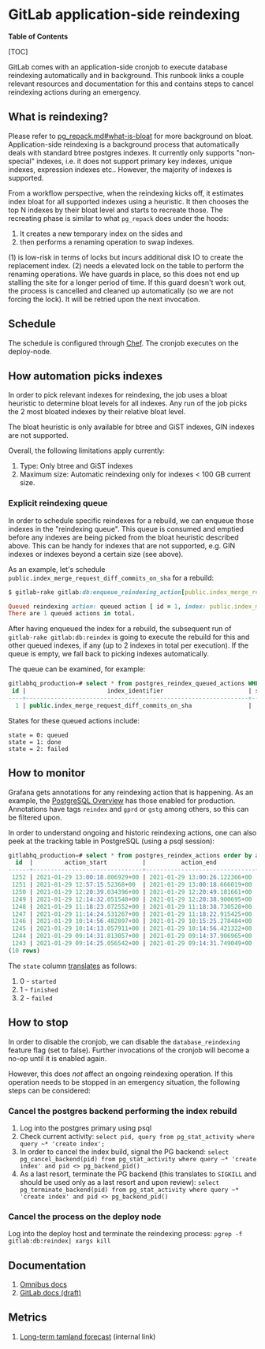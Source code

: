 # GitLab application-side reindexing

**Table of Contents**

[TOC]

GitLab comes with an application-side cronjob to execute database reindexing automatically and in background. This runbook links a couple relevant resources and documentation for this and contains steps to cancel reindexing actions during an emergency.

## What is reindexing?

Please refer to [pg_repack.md#what-is-bloat](pg_repack.md#what-is-bloat) for more background on bloat. Application-side reindexing is a background process that automatically deals with standard btree postgres indexes. It currently only supports "non-special" indexes, i.e. it does not support primary key indexes, unique indexes, expression indexes etc.. However, the majority of indexes is supported.

From a workflow perspective, when the reindexing kicks off, it estimates index bloat for all supported indexes using a heuristic. It then chooses the top N indexes by their bloat level and starts to recreate those. The recreating phase is similar to what `pg_repack` does under the hoods:

1. It creates a new temporary index on the sides and
1. then performs a renaming operation to swap indexes.

(1) is low-risk in terms of locks but incurs additional disk IO to create the replacement index. (2) needs a elevated lock on the table to perform the renaming operations. We have guards in place, so this does not end up stalling the site for a longer period of time. If this guard doesn't work out, the process is cancelled and cleaned up automatically (so we are not forcing the lock). It will be retried upon the next invocation.

## Schedule

The schedule is configured through [Chef](https://ops.gitlab.net/gitlab-cookbooks/chef-repo/-/blob/master/roles/gprd-base-deploy-node.json#L112). The cronjob executes on the deploy-node.

## How automation picks indexes

In order to pick relevant indexes for reindexing, the job uses a bloat heuristic to determine bloat levels for all indexes. Any run of the job picks the 2 most bloated indexes by their relative bloat level.

The bloat heuristic is only available for btree and GiST indexes, GIN indexes are not supported.

Overall, the following limitations apply currently:

1. Type: Only btree and GiST indexes
1. Maximum size: Automatic reindexing only for indexes < 100 GB current size.

### Explicit reindexing queue

In order to schedule specific reindexes for a rebuild, we can enqueue those indexes in the "reindexing queue". This queue is consumed and emptied before any indexes are being picked from the bloat heuristic described above. This can be handy for indexes that are not supported, e.g. GIN indexes or indexes beyond a certain size (see above).

As an example, let's schedule `public.index_merge_request_diff_commits_on_sha` for a rebuild:

```ruby
$ gitlab-rake gitlab:db:enqueue_reindexing_action[public.index_merge_request_diff_commits_on_sha]

Queued reindexing action: queued action [ id = 1, index: public.index_merge_request_diff_commits_on_sha ]
There are 1 queued actions in total.
```

After having enqueued the index for a rebuild, the subsequent run of `gitlab-rake gitlab:db:reindex` is going to execute the rebuild for this and other queued indexes, if any (up to 2 indexes in total per execution). If the queue is empty, we fall back to picking indexes automatically.

The queue can be examined, for example:

```sql
gitlabhq_production=# select * from postgres_reindex_queued_actions WHERE state = 0;
 id |                       index_identifier                        | state |          created_at           |          updated_at
----+---------------------------------------------------------------+-------+-------------------------------+-------------------------------
  1 | public.index_merge_request_diff_commits_on_sha                |     0 | 2021-11-04 10:35:05.396064+00 | 2021-11-04 10:35:05.396064+00
```

States for these queued actions include:

```
state = 0: queued
state = 1: done
state = 2: failed
```

## How to monitor

Grafana gets annotations for any reindexing action that is happening. As an example, the [PostgreSQL Overview](https://dashboards.gitlab.net/d/000000144/postgresql-overview?orgId=1) has those enabled for production. Annotations have tags `reindex` and `gprd` or `gstg` among others, so this can be filtered upon.

In order to understand ongoing and historic reindexing actions, one can also peek at the tracking table in PostgreSQL (using a psql session):

```sql
gitlabhq_production=# select * from postgres_reindex_actions order by action_start desc limit 10;
  id  |         action_start          |          action_end           | ondisk_size_bytes_start | ondisk_size_bytes_end | state |                         index_identifier                          | bloat_estimate_bytes_start
------+-------------------------------+-------------------------------+-------------------------+-----------------------+-------+-------------------------------------------------------------------+----------------------------
 1252 | 2021-01-29 13:00:18.806929+00 | 2021-01-29 13:00:26.122366+00 |               156024832 |              75317248 |     1 | public.index_projects_on_last_repository_check_failed             |                   80945152
 1251 | 2021-01-29 12:57:15.52368+00  | 2021-01-29 13:00:18.666019+00 |               806748160 |             800751616 |     1 | public.index_ci_builds_on_auto_canceled_by_id                     |                  326344704
 1250 | 2021-01-29 12:20:39.034396+00 | 2021-01-29 12:20:49.181661+00 |               163807232 |             161005568 |     1 | public.index_label_links_on_target_id_and_target_type             |                    9543680
 1249 | 2021-01-29 12:14:32.051548+00 | 2021-01-29 12:20:38.900695+00 |              2526797824 |            2544500736 |     1 | public.index_notes_on_discussion_id                               |                  190005248
 1248 | 2021-01-29 11:18:23.072552+00 | 2021-01-29 11:18:38.730528+00 |               123117568 |             112795648 |     1 | public.index_merge_requests_on_created_at                         |                   10723328
 1247 | 2021-01-29 11:14:24.531267+00 | 2021-01-29 11:18:22.915425+00 |              2256084992 |            2244321280 |     1 | public.index_ci_builds_on_commit_id_and_type_and_name_and_ref     |                  185147392
 1246 | 2021-01-29 10:14:56.482897+00 | 2021-01-29 10:15:25.278484+00 |               180912128 |             180207616 |     1 | public.index_issues_on_project_id_and_closed_at                   |                   50782208
 1245 | 2021-01-29 10:14:13.057911+00 | 2021-01-29 10:14:56.421322+00 |               537165824 |             536363008 |     1 | public.index_ci_pipelines_on_project_id_and_ref_and_status_and_id |                   66338816
 1244 | 2021-01-29 09:14:31.813057+00 | 2021-01-29 09:14:37.906965+00 |                76464128 |              75309056 |     1 | public.index_project_pages_metadata_on_artifacts_archive_id       |                   31367168
 1243 | 2021-01-29 09:14:25.056542+00 | 2021-01-29 09:14:31.749049+00 |                76832768 |              75309056 |     1 | public.index_project_pages_metadata_on_pages_deployment_id        |                   31506432
(10 rows)
```

The `state` column [translates](https://gitlab.com/gitlab-org/gitlab/-/blob/master/lib/gitlab/database/reindexing/reindex_action.rb#L10) as follows:

1. 0 - `started`
1. 1 - `finished`
1. 2 - `failed`

## How to stop

In order to disable the cronjob, we can disable the `database_reindexing` feature flag (set to false). Further invocations of the cronjob will become a no-op until it is enabled again.

However, this does *not* affect an ongoing reindexing operation. If this operation needs to be stopped in an emergency situation, the following steps can be considered:

### Cancel the postgres backend performing the index rebuild

1. Log into the postgres primary using psql
1. Check current activity: `select pid, query from pg_stat_activity where query ~* 'create index';`
1. In order to cancel the index build, signal the PG backend: `select pg_cancel_backend(pid) from pg_stat_activity where query ~* 'create index' and pid <> pg_backend_pid()`
1. As a last resort, terminate the PG backend (this translates to `SIGKILL` and should be used only as a last resort and upon review): `select pg_terminate_backend(pid) from pg_stat_activity where query ~* 'create index' and pid <> pg_backend_pid()`

### Cancel the process on the deploy node

Log into the deploy host and terminate the reindexing process: `pgrep -f gitlab:db:reindex| xargs kill`

## Documentation

1. [Omnibus docs](https://docs.gitlab.com/omnibus/settings/database.html#automatic-database-reindexing)
1. [GitLab docs (draft)](https://gitlab.com/gitlab-org/gitlab/-/merge_requests/50369)

## Metrics

1. [Long-term tamland forecast](https://gitlab-com.gitlab.io/gl-infra/tamland/patroni.html#patroni-service-pg_btree_bloat-resource-saturation) (internal link)
